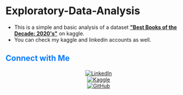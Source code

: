 # Exploratory-Data-Analysis

- This is a simple and basic analysis of a dataset **["Best Books of the Decade: 2020's"](https://www.kaggle.com/datasets/valakhorasani/best-books-of-the-decade-2020s/)** on kaggle. 
- You can check my kaggle and linkedin accounts as well.
<div style="text-align: left;">
   <h2 style="color: #007BFF;">Connect with Me</h2>
</div>
<div style="text-align: center; margin-top: 20px; margin-bottom: 20px;">
    <a href="https://www.linkedin.com/in/waheed-hussain-672727204/" rel="noreferrer nofollow" style="margin: 0px 10px;">
        <img src="https://img.shields.io/badge/LinkedIn-Profile-blue?style=for-the-badge&logo=linkedin" alt="LinkedIn">
    </a>
    <br>
    <a href="https://www.kaggle.com/waheedhussain2" rel="noreferrer nofollow" style="margin: 0px 10px;">
        <img src="https://img.shields.io/badge/Kaggle-Profile-blue?style=for-the-badge&logo=kaggle" alt="Kaggle">
    </a>
    <br>
    <a href="https://github.com/waheed-hussain5/" rel="noreferrer nofollow" style="margin: 0px 10px;">
        <img src="https://img.shields.io/badge/GitHub-Profile-blue?style=for-the-badge&logo=github" alt="GitHub">
    </a>
</div>


